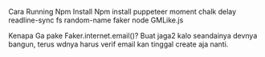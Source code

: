Cara Running
Npm Install 
Npm install puppeteer moment chalk delay readline-sync fs random-name faker
node GMLike.js

Kenapa Ga pake Faker.internet.email()?
Buat jaga2 kalo seandainya devnya bangun, terus wdnya harus verif email kan tinggal create aja nanti.
